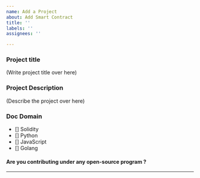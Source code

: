 ```yaml
---
name: Add a Project
about: Add Smart Contract
title: ''
labels: ''
assignees: ''

---
```



### Project title
(Write project title over here)

### Project Description
(Describe the project over here)

### Doc Domain
<!--
Leave it unchecked Owner will mark it :)
-->
- [] Solidity
- [] Python
- [] JavaScript
- [] Golang

#### Are you contributing under any open-source program ?

<hr/>
